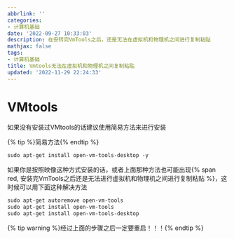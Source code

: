 ```yaml
---
abbrlink: ''
categories:
- 计算机基础
date: '2022-09-27 10:33:03'
description: 在安转完VmTools之后，还是无法在虚拟机和物理机之间进行复制粘贴
mathjax: false
tags:
- 计算机基础
title: Vmtools无法在虚拟机和物理机之间复制粘贴
updated: '2022-11-29 22:24:33'
---
```

# VMtools

如果没有安装过VMtools的话建议使用简易方法来进行安装

{% tip %}简易方法{% endtip %}

```xml
sudo apt-get install open-vm-tools-desktop -y
```

如果你是按照映像这种方式安装的话，或者上面那种方法也可能出现{% span red, 安装完VmTools之后还是无法进行虚拟机和物理机之间进行复制粘贴 %}，这时候可以用下面这种解决方法

```xml
sudo apt-get autoremove open-vm-tools
sudo apt-get install open-vm-tools
sudo apt-get install open-vm-tools-desktop
```

{% tip warning %}经过上面的步骤之后一定要重启！！！{% endtip %}
